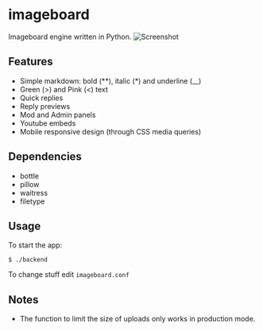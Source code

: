 # imageboard
Imageboard engine written in Python.
![Screenshot](https://0x0.st/iv0g.png)

## Features
- Simple markdown: bold (**), italic (*) and underline (__)
- Green (>) and Pink (<) text
- Quick replies
- Reply previews
- Mod and Admin panels
- Youtube embeds
- Mobile responsive design (through CSS media queries)

## Dependencies
- bottle
- pillow
- waitress
- filetype

## Usage
To start the app:

`$ ./backend`

To change stuff edit `imageboard.conf`

## Notes
- The function to limit the size of uploads only works in production mode.
